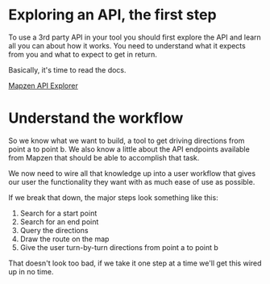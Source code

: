 # Exploring an API, the first step

To use a 3rd party API in your tool you should first explore the API and learn all you can about how it works.  You need to understand what it expects from you and what to expect to get in return.

Basically, it's time to read the docs.

[Mapzen API Explorer](https://mapzen.com/search/explorer/)

# Understand the workflow

So we know what we want to build, a tool to get driving directions from point a to point b.  We also know a little about the API endpoints available from Mapzen that should be able to accomplish that task.

We now need to wire all that knowledge up into a user workflow that gives our user the functionality they want with as much ease of use as possible.

If we break that down, the major steps look something like this:

1. Search for a start point
2. Search for an end point
3. Query the directions
4. Draw the route on the map
5. Give the user turn-by-turn directions from point a to point b

That doesn't look too bad, if we take it one step at a time we'll get this wired up in no time.
